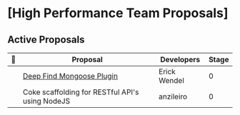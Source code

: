 [High Performance Team Proposals]
====

## Active Proposals
 
| 🚀 | Proposal                                                                                                  | Developers                           | Stage |
|---|-----------------------------------------------------------------------------------------------------------|------------------------------------|-------|
|   | [Deep Find Mongoose Plugin](https://github.com/fcamara-hpt/proposals/blob/master/deep%20find%20mongoose%20plugin.md) | Erick Wendel | 0 | 
|   | Coke scaffolding for RESTful API's using NodeJS | anzileiro | 0 | 
  
